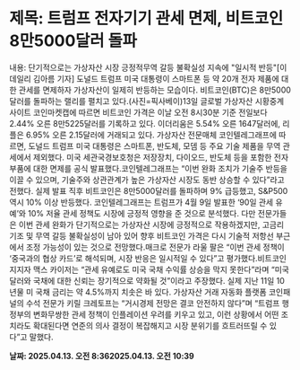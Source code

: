 # **제목: 트럼프 전자기기 관세 면제, 비트코인 8만5000달러 돌파**

  내용: 단기적으로는 가상자산 시장 긍정적무역 갈등 불확실성 지속에 "일시적 반등"[이데일리 김아름 기자] 도널드 트럼프 미국 대통령이 스마트폰 등 약 20개 전자 제품에 대한 관세를 면제하자 가상자산이 일제히 반등하는 모습이다. 비트코인(BTC)은 8만5000달러를 돌파하는 랠리를 펼치고 있다.(사진=픽사베이)13일 글로벌 가상자산 시황중계 사이트 코인마켓캡에 따르면 비트코인 가격은 이날 오전 8시30분 기준 전일보다 2.44% 오른 8만5225달러를 기록하고 있다. 이더리움은 5.54% 오른 1647달러에, 리플은 6.95% 오른 2.15달러에 거래되고 있다. 가상자산 전문매체 코인텔레그래프에 따르면, 도널드 트럼프 미국 대통령은 스마트폰, 반도체, 모뎀 등 주요 기술 제품을 무역 관세에서 제외했다. 미국 세관국경보호청은 저장장치, 다이오드, 반도체 등을 포함한 전자부품에 대한 면제를 공식 발표했다.코인텔레그래프는 “이번 완화 조치가 기술주 반등을 이끌 수 있으며, 기술주와 상관관계가 높은 가상자산 시장도 동반 상승할 수 있다”라고 전했다. 실제 발표 직후 비트코인은 8만5000달러를 돌파하며 9% 급등했고, S&P500 역시 10% 이상 반등했다. 코인텔레그래프는 트럼프가 4월 9일 발표한 ‘90일 관세 유예’와 10% 저율 관세 정책도 시장에 긍정적 영향을 준 것으로 분석했다. 다만 전문가들은 이번 관세 완화가 단기적으로는 가상자산 시장에 긍정적으로 작용하겠지만, 고금리 기조 및 무역 갈등 불확실성이 남아 있어 향후 비트코인 가격은 다시 기술적 저항선 부근에서 조정 가능성이 있는 것으로 전망했다.매크로 전문가 라울 팔은 “이번 관세 정책이 ‘중국과의 협상 카드’로 해석되며, 시장 반응은 일시적일 수 있다”고 평가했다.비트코인 지지자 맥스 카이저는 “관세 유예로도 미국 국채 수익률 상승을 막지 못한다”라며 “미국 달러와 국채에 대한 신뢰는 장기적으로 약화될 것”이라고 주장했다. 실제 지난 11일 10년물 미 국채 금리는 약 4.5%까지 치솟은 바 있다. 가상자산 거래 자동화 플랫폼 코인패널의 수석 전문가 키릴 크레토프는 “거시경제 전망은 결코 안전하지 않다”며 “트럼프 행정부의 변화무쌍한 관세 정책이 인플레이션 우려를 키우고 있고, 이런 상황에서 어떤 조치라도 확대된다면 연준의 의사 결정이 복잡해지고 시장 분위기를 흐트러뜨릴 수 있다”고 말했다.

  **날짜: 2025.04.13. 오전 8:362025.04.13. 오전 10:39**